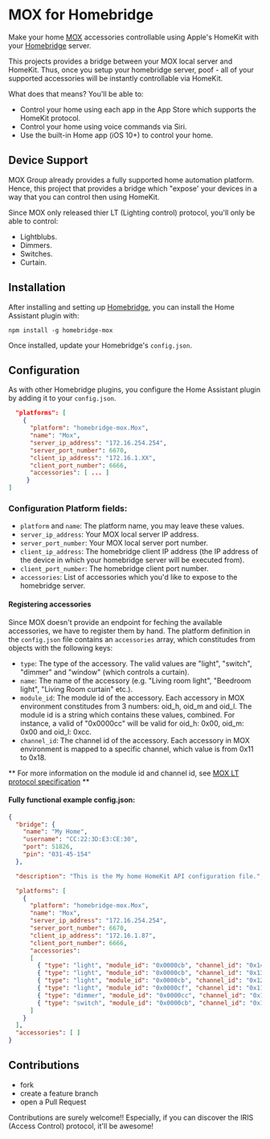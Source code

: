 # MOX for Homebridge

Make your home [MOX](http://mox.com.au) accessories controllable using Apple's HomeKit with your [Homebridge](https://github.com/nfarina/homebridge) server.

This projects provides a bridge between your MOX local server and HomeKit. Thus, once you setup your homebridge server, poof - all of your supported accessories will be instantly controllable via HomeKit.

What does that means? You'll be able to:
* Control your home using each app in the App Store which supports the HomeKit protocol.
* Control your home using voice commands via Siri.
* Use the built-in Home app (iOS 10+) to control your home.

## Device Support

MOX Group already provides a fully supported home automation platform. Hence, this project that provides a bridge which "expose' your devices in a way that you can control then using HomeKit.

Since MOX only released thier LT (Lighting control) protocol, you'll only be able to control:
* Lightblubs.
* Dimmers.
* Switches.
* Curtain.

## Installation

After installing and setting up [Homebridge](https://github.com/nfarina/homebridge), you can install the Home Assistant plugin with:

    npm install -g homebridge-mox

Once installed, update your Homebridge's `config.json`.

## Configuration

As with other Homebridge plugins, you configure the Home Assistant plugin by
adding it to your `config.json`.

```json
  "platforms": [
    {
      "platform": "homebridge-mox.Mox",
      "name": "Mox",
      "server_ip_address": "172.16.254.254",
      "server_port_number": 6670,
      "client_ip_address": "172.16.1.XX",
      "client_port_number": 6666,
      "accessories": [ ... ]
     }
]
```

### Configuration Platform fields:
* `platform` and `name`: The platform name, you may leave these values.
* `server_ip_address`: Your MOX local server IP address.
* `server_port_number`: Your MOX local server port number.
* `client_ip_address`: The homebridge client IP address (the IP address of the device in which your homebridge server will be executed from).
* `client_port_number`: The homebridge client port number.
* `accessories`: List of accessories which you'd like to expose to the homebridge server.

#### Registering accessories
Since MOX doesn't provide an endpoint for feching the available accessories, we have to register them by hand. The platform definition in the `config.json` file contains an `accessories` array, which constitudes from objects with the following keys:
* `type`: The type of the accessory. The valid values are "light", "switch", "dimmer" and "window" (which controls a curtain).
* `name`: The name of the accessory (e.g. "Living room light", "Beedroom light", "Living Room curtain" etc.).
* `module_id`: The module id of the accessory. Each accessory in MOX environment constitudes from 3 numbers: oid_h, oid_m and oid_l. The module id is a string which contains these values, combined. For instance, a valid of "0x0000cc" will be valid for oid_h: 0x00, oid_m: 0x00 and oid_l: 0xcc.
* `channel_id`: The channel id of the accessory. Each accessory in MOX environment is mapped to a specific channel, which value is from 0x11 to 0x18.

** For more information on the module id and channel id, see [MOX LT protocol specification](https://jayvee.com.au/downloads/commands/mox/mox-lt-protocol-1_00_01.pdf) **

#### Fully functional example config.json:
````json
{
  "bridge": {
    "name": "My Home",
    "username": "CC:22:3D:E3:CE:30",
    "port": 51826,
    "pin": "031-45-154"
  },

  "description": "This is the My home HomeKit API configuration file.",

  "platforms": [
    {
      "platform": "homebridge-mox.Mox",
      "name": "Mox",
      "server_ip_address": "172.16.254.254",
      "server_port_number": 6670,
      "client_ip_address": "172.16.1.87",
      "client_port_number": 6666,
      "accessories":
      [
        { "type": "light", "module_id": "0x0000cb", "channel_id": "0x14", "name": "Living room hidden light" },
        { "type": "light", "module_id": "0x0000cb", "channel_id": "0x13", "name": "Kitchen line-style light" },
        { "type": "light", "module_id": "0x0000cb", "channel_id": "0x12", "name": "Living room line-style light" },
        { "type": "light", "module_id": "0x0000cf", "channel_id": "0x11", "name": "Kitchen main light" },
        { "type": "dimmer", "module_id": "0x0000cc", "channel_id": "0x11", "name": "Bedroom Dimmer" },
        { "type": "switch", "module_id": "0x0000cb", "channel_id": "0x15", "name": "Water Heater" }
      ]
    }
  ],
  "accessories": [ ]
}
````

## Contributions
* fork
* create a feature branch
* open a Pull Request


Contributions are surely welcome!!
Especially, if you can discover the IRIS (Access Control) protocol, it'll be awesome!
